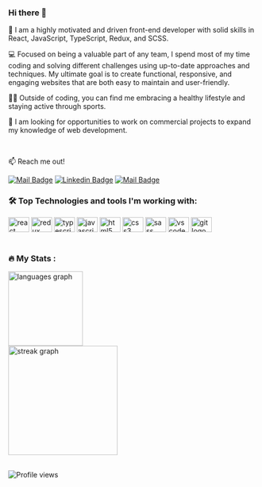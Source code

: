 ### Hi there 👋

🚀 I am a highly motivated and driven front-end developer with solid skills in React, JavaScript, TypeScript, Redux, and SCSS.

💻 Focused on being a valuable part of any team, I spend most of my time coding and solving different challenges using up-to-date approaches and techniques. My ultimate goal is to create functional, responsive, and engaging websites that are both easy to maintain and user-friendly.

🏋️‍♂️ Outside of coding, you can find me embracing a healthy lifestyle and staying active through sports.

💼 I am looking for opportunities to work on commercial projects to expand my knowledge of web development.

<br>

:mailbox: Reach me out!

[![Mail Badge](https://img.shields.io/badge/Volodymyr%20Semeniuk-c0392b?style=flat&logo=gmail&logoColor=white&labelColor=c0392b)](mailto:vova.sem143@gmail.com)
[![Linkedin Badge](https://img.shields.io/badge/-Volodymyr_Semeniuk-0e76a8?style=flat&labelColor=0e76a8&logo=linkedin&logoColor=white)](https://www.linkedin.com/in/volodymyr-semeniuk)
[![Mail Badge](https://img.shields.io/badge/-@vovka8101-282a36?style=flat&labelColor=282a36&logo=telegram&logoColor=#0088cc)](https://t.me/vovka8101)

<h3 align="left">🛠 Top Technologies and tools I'm working with:</h3>

<div align="left">
  <img src="https://cdn.jsdelivr.net/gh/devicons/devicon/icons/react/react-original.svg" height="30" width="42" alt="react logo"  />
  <img src="https://cdn.jsdelivr.net/gh/devicons/devicon/icons/redux/redux-original.svg" height="30" width="42" alt="redux logo"  />
  <img src="https://cdn.jsdelivr.net/gh/devicons/devicon/icons/typescript/typescript-original.svg" height="30" width="42" alt="typescript logo"  />
  <img src="https://cdn.jsdelivr.net/gh/devicons/devicon/icons/javascript/javascript-original.svg" height="30" width="42" alt="javascript logo"  />
  <img src="https://cdn.jsdelivr.net/gh/devicons/devicon/icons/html5/html5-original.svg" height="30" width="42" alt="html5 logo"  />
  <img src="https://cdn.jsdelivr.net/gh/devicons/devicon/icons/css3/css3-original.svg" height="30" width="42" alt="css3 logo"  />
  <img src="https://cdn.jsdelivr.net/gh/devicons/devicon/icons/sass/sass-original.svg" height="30" width="42" alt="sass logo"  />
  <img src="https://cdn.jsdelivr.net/gh/devicons/devicon/icons/vscode/vscode-original.svg" height="30" width="42" alt="vscode logo"  />
  <img src="https://cdn.jsdelivr.net/gh/devicons/devicon/icons/git/git-original.svg" height="30" width="42" alt="git logo"  />
</div>

<br>

<h3 align="left">🔥   My Stats :</h3>

<div align="left">
  <img src="https://github-readme-stats.vercel.app/api/top-langs?username=vovka8101&locale=en&hide_title=false&layout=compact&card_width=320&langs_count=5&theme=dracula&hide_border=false&order=2" height="150" alt="languages graph" /> <br>
  <img src="https://streak-stats.demolab.com?user=vovka8101&locale=en&mode=daily&theme=dark&hide_border=false&border_radius=5&order=3" height="220" alt="streak graph"  />
</div>

<br>

![Profile views](https://komarev.com/ghpvc/?username=vovka8101&abbreviated=true)
